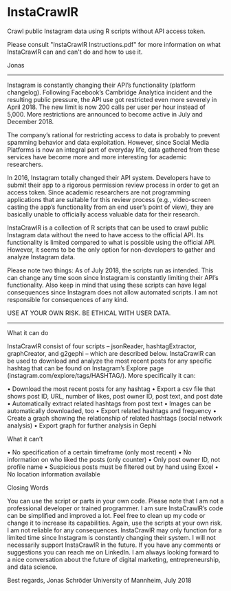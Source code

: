 # InstaCrawlR
Crawl public Instagram data using R scripts without API access token.

Please consult "InstaCrawlR Instructions.pdf" for more information on what InstaCrawlR can and can't do and how to use it.

Jonas

---------

Instagram is constantly changing their API’s functionality (platform changelog). Following Facebook’s Cambridge Analytica incident and the resulting public pressure, the API use got restricted even more severely in April 2018. The new limit is now 200 calls per user per hour instead of 5,000. More restrictions are announced to become active in July and December 2018.

The company’s rational for restricting access to data is probably to prevent spamming behavior and data exploitation. However, since Social Media Platforms is now an integral part of everyday life, data gathered from these services have become more and more interesting for academic researchers.

In 2016, Instagram totally changed their API system. Developers have to submit their app to a rigorous permission review process in order to get an access token. Since academic researchers are not programming applications that are suitable for this review process (e.g., video-screen casting the app’s functionality from an end user’s point of view), they are basically unable to officially access valuable data for their research.

InstaCrawlR is a collection of R scripts that can be used to crawl public Instagram data without the need to have access to the official API. Its functionality is limited compared to what is possible using the official API. However, it seems to be the only option for non-developers to gather and analyze Instagram data.

Please note two things: As of July 2018, the scripts run as intended. This can change any time soon since Instagram is constantly limiting their API’s functionality. Also keep in mind that using these scripts can have legal consequences since Instagram does not allow automated scripts. I am not responsible for consequences of any kind.

USE AT YOUR OWN RISK. BE ETHICAL WITH USER DATA.

------------
    
What it can do

InstaCrawlR consist of four scripts – jsonReader, hashtagExtractor, graphCreator, and g2gephi – which are described below. InstaCrawlR can be used to download and analyze the most recent posts for any specific hashtag that can be found on Instagram’s Explore page (instagram.com/explore/tags/HASHTAG/). More specifically it can:

• Download the most recent posts for any hashtag
• Export a csv file that shows post ID, URL, number of likes, post owner ID, post text,
and post date
• Automatically extract related hashtags from post text
• Images can be automatically downloaded, too
• Export related hashtags and frequency
• Create a graph showing the relationship of related hashtags (social network analysis)
• Export graph for further analysis in Gephi


What it can’t

• No specification of a certain timeframe (only most recent)
• No information on who liked the posts (only counter)
• Only post owner ID, not profile name
• Suspicious posts must be filtered out by hand using Excel
• No location information available

    
Closing Words

You can use the script or parts in your own code. Please note that I am not a professional developer or trained programmer. I am sure InstaCrawlR’s code can be simplified and improved a lot. Feel free to clean up my code or change it to increase its capabilities.
Again, use the scripts at your own risk. I am not reliable for any consequences. InstaCrawlR may only function for a limited time since Instagram is constantly changing their system. I will not necessarily support InstaCrawlR in the future.
If you have any comments or suggestions you can reach me on LinkedIn. I am always looking forward to a nice conversation about the future of digital marketing, entrepreneurship, and data science.

Best regards,
Jonas Schröder
University of Mannheim, July 2018
 
